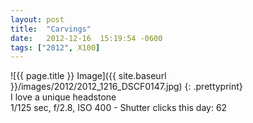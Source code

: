 ```yaml
---
layout: post
title:  "Carvings"
date:   2012-12-16  15:19:54 -0600
tags: ["2012", X100]
---
```

![{{ page.title }} Image]({{ site.baseurl }}/images/2012/2012_1216_DSCF0147.jpg)
{: .prettyprint}  
I love a unique headstone  
1/125 sec, f/2.8, ISO 400 - Shutter clicks this day: 62